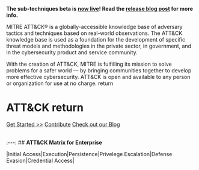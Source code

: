 **The sub-techniques beta is [now live](https://attack.mitre.org/beta/)! Read the [release blog post](https://medium.com/mitre-attack/attack-subs-what-you-need-to-know-99bce414ae0b) for more info.**


MITRE ATT&CK® is a globally-accessible knowledge base of adversary tactics and techniques based on real-world observations. The ATT&CK knowledge base is used as a foundation for the development of specific threat models and methodologies in the private sector, in government, and in the cybersecurity product and service community.


With the creation of ATT&CK, MITRE is fulfilling its mission to solve problems for a safer world — by bringing communities together to develop more effective cybersecurity. ATT&CK is open and available to any person or organization for use at no charge.   return


# **ATT&CK**     return
[Get Started >>](https://attack.mitre.org/resources/getting-started/) 
[Contribute](https://attack.mitre.org/resources/contribute/)
[Check out our Blog](https://medium.com/mitre-attack)<br><br>

:---: ## **ATT&CK Matrix for Enterprise**

|Initial Access|Execution|Persistence|Privelege Escalation|Defense Evasion|Credential Access|
